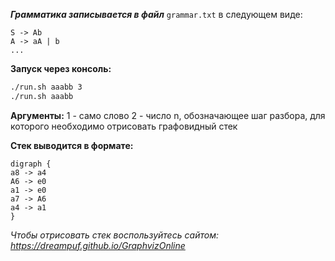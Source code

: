 __*Грамматика записывается в файл*__ ```grammar.txt``` в следующем виде:
```
S -> Ab
A -> aA | b
...
```

__Запуск через консоль:__
```bash
./run.sh aaabb 3
./run.sh aaabb
```

__Аргументы:__
1 - само слово
2 - число n, обозначающее шаг разбора, для которого необходимо отрисовать графовидный стек

__Стек выводится в формате:__
```
digraph {
a8 -> a4
A6 -> e0
a1 -> e0
a7 -> A6
a4 -> a1
}
```
*Чтобы отрисовать стек воспользуйтесь сайтом: https://dreampuf.github.io/GraphvizOnline*
